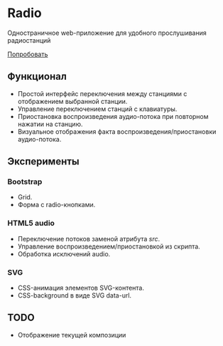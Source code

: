 # Radio

Одностраничное web-приложение для удобного прослушивания радиостанций

[Попробовать](https://rawgit.com/proldapru/bootstrap-experiments/main/radio/)

## Функционал
- Простой интерфейс переключения между станциями с отображением выбранной станции.
- Управление переключением станций с клавиатуры.
- Приостановка воспроизведения аудио-потока при повторном нажатии на станцию.
- Визуальное отображения факта воспроизведения/приостановки аудио-потока.

## Эксперименты
### Bootstrap
- Grid.
- Форма c radio-кнопками.

### HTML5 audio
- Переключение потоков заменой атрибута _src_.
- Управление воспроизведением/приостановкой из скрипта.
- Обработка исключений audio.

### SVG
- CSS-анимация элементов SVG-контента.
- CSS-background в виде SVG data-url.

## TODO
- Отображение текущей композиции
